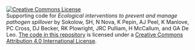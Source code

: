<a rel="license" href="http://creativecommons.org/licenses/by/4.0/">
<img alt="Creative Commons License" style="border-width:0" src="https://i.creativecommons.org/l/by/4.0/88x31.png" /></a>
<br />
<span xmlns:dct="http://purl.org/dc/terms/" property="dct:title">Supporting code for <em>Ecological interventions to prevent and manage pathogen spillover</em> by Sokolow, SH, N Nova, K Pepin, AJ Peel, K Manlove, PC Cross, DJ Becker, RK Plowright, JRC Pulliam, H McCallum, and GA De Leo.</span>
<a xmlns:cc="http://creativecommons.org/ns#" href="https://github.com/jrcpulliam/spilloverIntervention" property="cc:attributionName" rel="cc:attributionURL">The code in this repository</a> 
is licensed under a <a rel="license" href="http://creativecommons.org/licenses/by/4.0/">Creative Commons Attribution 4.0 International License</a>.
